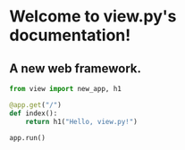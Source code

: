 # Welcome to view.py's documentation!

## A new web framework.

```py
from view import new_app, h1

@app.get("/")
def index():
    return h1("Hello, view.py!")

app.run()
```
